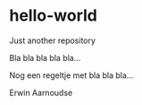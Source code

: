 # hello-world
Just another repository

Bla bla bla bla bla...

Nog een regeltje met bla bla bla...

Erwin Aarnoudse
